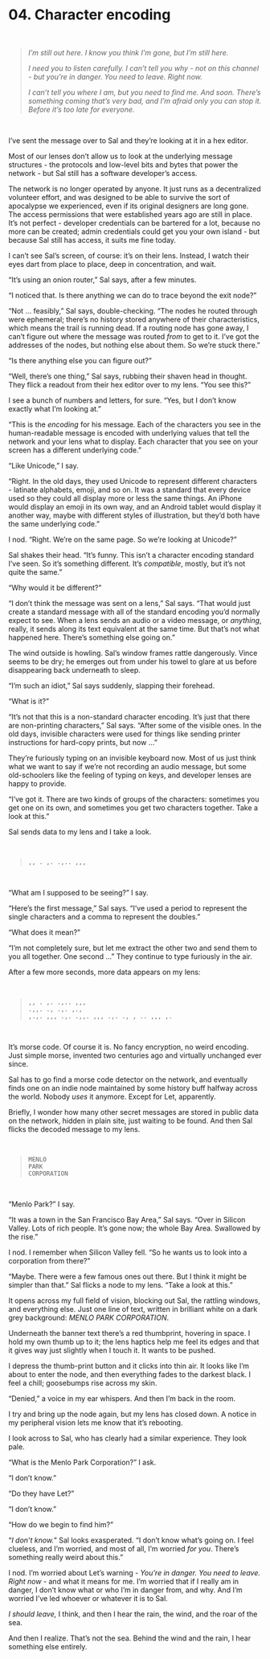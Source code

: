 # 04. Character encoding

&nbsp;

> *I’m still out here. I know you think I’m gone, but I’m still here.*
>
> *I need you to listen carefully. I can’t tell you why - not on this channel - but you’re in danger. You need to leave. Right now.*
>
> *I can’t tell you where I am, but you need to find me. And soon. There’s something coming that’s very bad, and I’m afraid only you can stop it. Before it’s too late for everyone.*

&nbsp;

I’ve sent the message over to Sal and they’re looking at it in a hex editor.

Most of our lenses don’t allow us to look at the underlying message structures - the protocols and low-level bits and bytes that power the network - but Sal still has a software developer’s access.

The network is no longer operated by anyone. It just runs as a  decentralized volunteer effort, and was designed to be able to survive the sort of apocalypse we experienced, even if its original designers are long gone. The access permissions that were established years ago are still in place. It’s not perfect - developer credentials can be bartered for a lot, because no more can be created; admin credentials could get you your own island - but because Sal still has access, it suits me fine today.

I can’t see Sal’s screen, of course: it’s on their lens. Instead, I watch their eyes dart from place to place, deep in concentration, and wait.

“It’s using an onion router,” Sal says, after a few minutes.

“I noticed that. Is there anything we can do to trace beyond the exit node?”

“Not … feasibly,” Sal says, double-checking. “The nodes he routed through were ephemeral; there’s no history stored anywhere of their characteristics, which means the trail is running dead. If a routing node has gone away, I can’t figure out where the message was routed *from* to get to it. I’ve got the addresses of the nodes, but nothing else about them. So we’re stuck there.”

“Is there anything else you can figure out?”

“Well, there’s one thing,” Sal says, rubbing their shaven head in thought. They flick a readout from their hex editor over to my lens. “You see this?”

I see a bunch of numbers and letters, for sure. “Yes, but I don’t know exactly what I’m looking at.”

“This is the *encoding* for his message. Each of the characters you see in the human-readable message is encoded with underlying values that tell the network and your lens what to display. Each character that you see on your screen has a different underlying code.”

“Like Unicode,” I say.

“Right. In the old days, they used Unicode to represent different characters - latinate alphabets, emoji, and so on. It was a standard that every device used so they could all display more or less the same things. An iPhone would display an emoji in its own way, and an Android tablet would display it another way, maybe with different styles of illustration, but they’d both have the same underlying code.”

I nod. “Right. We’re on the same page. So we’re looking at Unicode?”

Sal shakes their head. “It’s funny. This isn’t a character encoding standard I’ve seen. So it’s something different. It’s *compatible*, mostly, but it’s not quite the same.”

“Why would it be different?”

“I don’t think the message was sent on a lens,” Sal says. “That would just create a standard message with all of the standard encoding you’d normally expect to see. When a lens sends an audio or a video message, or *anything*, really, it sends along its text equivalent at the same time. But that’s not what happened here. There’s something else going on.”

The wind outside is howling. Sal’s window frames rattle dangerously. Vince seems to be dry; he emerges out from under his towel to glare at us before disappearing back underneath to sleep.

“I’m such an idiot,” Sal says suddenly, slapping their forehead.

“What is it?”

“It’s not that this is a non-standard character encoding. It’s just that there are non-printing characters,” Sal says. “After some of the visible ones. In the old days, invisible characters were used for things like sending printer instructions for hard-copy prints, but now …”

They’re furiously typing on an invisible keyboard now. Most of us just think what we want to say if we’re not recording an audio message, but some old-schoolers like the feeling of typing on keys, and developer lenses are happy to provide.

“I’ve got it. There are two kinds of groups of the characters: sometimes you get one on its own, and sometimes you get two characters together. Take a look at this.”

Sal sends data to my lens and I take a look.

&nbsp;

> `,, . ,. .,.. ,,,`<br />

&nbsp;

“What am I supposed to be seeing?” I say.

“Here’s the first message,” Sal says. “I’ve used a period to represent the single characters and a comma to represent the doubles.”

“What does it mean?”

“I’m not completely sure, but let me extract the other two and send them to you all together. One second …” They continue to type furiously in the air.

After a few more seconds, more data appears on my lens:

&nbsp;

> `,, . ,. .,.. ,,,`<br />
> `.,,. ., .,. ,.,`<br />
> `,.,. ,,, .,. .,,. ,,, .,. ., , .. ,,, ,.`

&nbsp;

It’s morse code. Of course it is. No fancy encryption, no weird encoding. Just simple morse, invented two centuries ago and virtually unchanged ever since.

Sal has to go find a morse code detector on the network, and eventually finds one on an indie node maintained by some history buff halfway across the world. Nobody *uses* it anymore. Except for Let, apparently.

Briefly, I wonder how many other secret messages are stored in public data on the network, hidden in plain site, just waiting to be found. And then Sal flicks the decoded message to my lens.

&nbsp;

> `MENLO`<br />
> `PARK`<br />
> `CORPORATION`

&nbsp;

“Menlo Park?” I say.

“It was a town in the San Francisco Bay Area,” Sal says. “Over in Silicon Valley. Lots of rich people. It’s gone now; the whole Bay Area. Swallowed by the rise.”

I nod. I remember when Silicon Valley fell. “So he wants us to look into a corporation from there?”

“Maybe. There were a few famous ones out there. But I think it might be simpler than that.” Sal flicks a node to my lens. “Take a look at this.”

It opens across my full field of vision, blocking out Sal, the rattling windows, and everything else. Just one line of text, written in brilliant white on a dark grey background: *MENLO PARK CORPORATION*.

Underneath the banner text there’s a red thumbprint, hovering in space. I hold my own thumb up to it; the lens haptics help me feel its edges and that it gives way just slightly when I touch it. It wants to be pushed.

I depress the thumb-print button and it clicks into thin air. It looks like I’m about to enter the node, and then everything fades to the darkest black. I feel a chill; goosebumps rise across my skin.

“Denied,” a voice in my ear whispers. And then I’m back in the room.

I try and bring up the node again, but my lens has closed down. A notice in my peripheral vision lets me know that it’s rebooting.

I look across to Sal, who has clearly had a similar experience. They look pale.

“What is the Menlo Park Corporation?” I ask.

“I don’t know.”

“Do they have Let?”

“I don’t know.”

“How do we begin to find him?”

“*I don’t know.*” Sal looks exasperated. “I don’t know what’s going on. I feel clueless, and I’m worried, and most of all, I’m worried *for you*. There’s something really weird about this.”

I nod. I’m worried about Let’s warning - *You’re in danger. You need to leave. Right now* - and what it means for me. I’m worried that if I really am in danger, I don’t know what or who I’m in danger from, and why. And I’m worried I’ve led whoever or whatever it is to Sal.

*I should leave,* I think, and then I hear the rain, the wind, and the roar of the sea.

And then I realize. That’s not the sea. Behind the wind and the rain, I hear something else entirely.